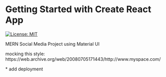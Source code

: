 # Getting Started with Create React App
[![License: MIT](https://img.shields.io/badge/License-MIT-yellow.svg)](https://opensource.org/licenses/MIT)
<p>MERN Social Media Project using Material UI</p>


<p>mocking this style: https://web.archive.org/web/20080705171443/http://www.myspace.com/</p>
* add deployment
